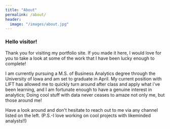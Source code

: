 ```yaml
---
title: "About"
permalink: /about/
header:
  image: "/images/about.jpg"
---
```


### Hello visitor!

Thank you for visiting my portfolio site. If you made it here, I would love for you to take a look at some of the work that I have been lucky enough to complete!

I am currently pursuing a M.S. of Business Analytics degree through the University of Iowa and am set to graduate in April.
My current position with LIFT has allowed me to quickly turn around after class and apply what i've been learning, and I am fortunate enough to have a genuine interest in analytics; Doing cool stuff with data never ceases to amaze not only me, but those around me!

Have a look around and don't hesitate to reach out to me via any channel listed on the left.
(P.S.-I love working on cool projects with likeminded analysts!!)
